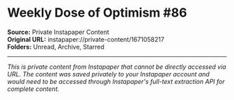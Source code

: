 # Weekly Dose of Optimism #86

**Source:** Private Instapaper Content  
**Original URL:** instapaper://private-content/1671058217  
**Folders:** Unread, Archive, Starred  

---

*This is private content from Instapaper that cannot be directly accessed via URL. The content was saved privately to your Instapaper account and would need to be accessed through Instapaper's full-text extraction API for complete content.*